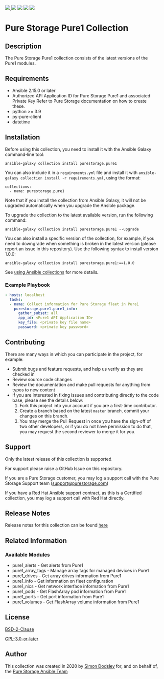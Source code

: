 <a href="https://github.com/Pure-Storage-Ansible/Pure1-Collection/releases/latest"><img src="https://img.shields.io/github/v/tag/Pure-Storage-Ansible/Pure1-Collection?label=release">
<a href="COPYING.GPLv3"><img src="https://img.shields.io/badge/license-GPL%20v3.0-brightgreen.svg"></a>
<img src="https://cla-assistant.io/readme/badge/Pure-Storage-Ansible/Pure1-Collection">
<img src="https://github.com/Pure-Storage-Ansible/Pure1-Collection/workflows/Pure%20Storage%20Ansible%20CI/badge.svg">
<a href="https://github.com/psf/black"><img src="https://img.shields.io/badge/code%20style-black-000000.svg"></a>

# Pure Storage Pure1 Collection

## Description

The Pure Storage Pure1 collection consists of the latest versions of the Pure1 modules.

## Requirements

- Ansible 2.15.0 or later
- Authorized API Application ID for Pure Storage Pure1 and associated Private Key
  Refer to Pure Storage documentation on how to create these.
- python >= 3.9 
- py-pure-client
- datetime

## Installation

Before using this collection, you need to install it with the Ansible Galaxy command-line tool:

```
ansible-galaxy collection install purestorage.pure1
```

You can also include it in a `requirements.yml` file and install it with `ansible-galaxy collection install -r requirements.yml`, using the format:

```
collections:
  - name: purestorage.pure1
```

Note that if you install the collection from Ansible Galaxy, it will not be upgraded automatically when you upgrade the Ansible package. 

To upgrade the collection to the latest available version, run the following command:

```
ansible-galaxy collection install purestorage.pure1 --upgrade
```

You can also install a specific version of the collection, for example, if you need to downgrade when something is broken in the latest version (please report an issue in this repository). Use the following syntax to install version 1.0.0:

```
ansible-galaxy collection install purestorage.pure1:==1.0.0
```

See [using Ansible collections](https://docs.ansible.com/ansible/devel/user_guide/collections_using.html) for more details.

### Example Playbook
```yaml
- hosts: localhost
  tasks:
  - name: Collect information for Pure Storage fleet in Pure1
    purestorage.pure1.pure1_info:
      gather_subset: all
      app_id: <Pure1 API Application ID>
      key_file: <private key file name>
      password: <private key password>
```

## Contributing

There are many ways in which you can participate in the project, for example:

* Submit bugs and feature requests, and help us verify as they are checked in
* Review source code changes
* Review the documentation and make pull requests for anything from typos to new content
* If you are interested in fixing issues and contributing directly to the code base, please see the details below:
    1. Fork this project into your account if you are a first-time contributor.
    2. Create a branch based on the latest `master` branch, commit your changes on this branch.
    3. You may merge the Pull Request in once you have the sign-off of two other developers, or if you do not have permission to do that, you may request the second reviewer to merge it for you.
 
## Support

Only the latest release of this collection is supported.

For support please raise a GitHub Issue on this repository.

If you are a Pure Storage customer, you may log a support call with the Pure Storage Support team ([support\@purestorage.com](mailto:support@purestorage.com?subject=Pure1-Ansible-Collection))

If you have a Red Hat Ansible support contract, as this is a Certified collection, you may log a support call with Red Hat directly.
  
## Release Notes

Release notes for this collection can be found [here](https://github.com/Pure-Storage-Ansible/Pure1-Collection/releases)

## Related Information
### Available Modules

- pure1_alerts - Get alerts from Pure1
- pure1_array_tags - Manage array tags for managed devices in Pure1
- pure1_drives - Get array drives information from Pure1
- pure1_info - Get information on fleet configuration
- pure1_nics - Get network interface information from Pure1
- pure1_pods - Get FlashArray pod information from Pure1
- pure1_ports - Get port information from Pure1
- pure1_volumes - Get FlashArray volume information from Pure1

## License

[BSD-2-Clause](https://directory.fsf.org/wiki?title=License:FreeBSD)

[GPL-3.0-or-later](https://www.gnu.org/licenses/gpl-3.0.en.html)

## Author

This collection was created in 2020 by [Simon Dodsley](@sdodsley) for, and on behalf of, the [Pure Storage Ansible Team](pure-ansible-team@purestorage.com)
